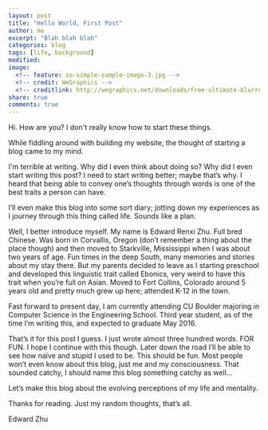 ```yaml
---
layout: post
title: "Hello World, First Post"
author: me
excerpt: "Blah blah blah"
categories: blog
tags: [life, background]
modified:
image:
  <!-- feature: so-simple-sample-image-3.jpg -->
  <!-- credit: WeGraphics -->
  <!-- creditlink: http://wegraphics.net/downloads/free-ultimate-blurred-background-pack/ -->
share: true
comments: true
---
```


Hi. How are you? I don't really know how to start these things. 

While fiddling around with building my website, the thought of starting a blog came to my mind.

I'm terrible at writing. Why did I even think about doing so? Why did I even start writing this post? I need to start writing better; maybe that’s why. I heard that being able to convey one’s thoughts through words is one of the best traits a person can have. 

I’ll even make this blog into some sort diary; jotting down my experiences as I journey through this thing called life. Sounds like a plan. 

Well, I better introduce myself. My name is Edward Renxi Zhu. Full bred Chinese. Was born in Corvallis, Oregon (don’t remember a thing about the place though) and then moved to Starkville, Mississippi when I was about two years of age. Fun times in the deep South, many memories and stories about my stay there. But my parents decided to leave as I starting preschool and developed this linguistic trait called Ebonics, very weird to have this trait when you’re full on Asian. Moved to Fort Collins, Colorado around 5 years old and pretty much grew up here; attended K-12 in the town. 

Fast forward to present day, I am currently attending CU Boulder majoring in Computer Science in the Engineering School. Third year student, as of the time I’m writing this, and expected to graduate May 2016. 

That’s it for this post I guess. I just wrote almost three hundred words. FOR FUN.  I hope I continue with this though. Later down the road I’ll be able to see how naïve and stupid I used to be. This should be fun.  Most people won’t even know about this blog, just me and my consciousness. That sounded catchy, I should name this blog something catchy as well…

Let’s make this blog about the evolving perceptions of my life and mentality.

Thanks for reading. Just my random thoughts, that’s all. 

Edward Zhu